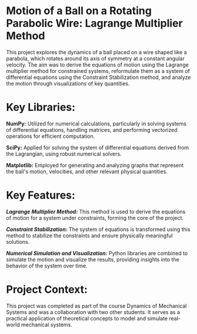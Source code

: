 # Motion of a Ball on a Rotating Parabolic Wire: Lagrange Multiplier Method

This project explores the dynamics of a ball placed on a wire shaped like a parabola, which rotates around its axis of symmetry at a constant angular velocity. The aim was to derive the equations of motion using the Lagrange multiplier method for constrained systems, reformulate them as a system of differential equations using the Constraint Stabilization method, and analyze the motion through visualizations of key quantities.

# Key Libraries:
**NumPy:** Utilized for numerical calculations, particularly in solving systems of differential equations, handling matrices, and performing vectorized operations for efficient computation.

**SciPy:** Applied for solving the system of differential equations derived from the Lagrangian, using robust numerical solvers.

**Matplotlib:** Employed for generating and analyzing graphs that represent the ball's motion, velocities, and other relevant physical quantities.

# Key Features:

_**Lagrange Multiplier Method:**_ This method is used to derive the equations of motion for a system under constraints, forming the core of the project.

_**Constraint Stabilization:**_ The system of equations is transformed using this method to stabilize the constraints and ensure physically meaningful solutions.

_**Numerical Simulation and Visualization:**_ Python libraries are combined to simulate the motion and visualize the results, providing insights into the behavior of the system over time.

# Project Context:
This project was completed as part of the course Dynamics of Mechanical Systems and was a collaboration with two other students. It serves as a practical application of theoretical concepts to model and simulate real-world mechanical systems.
